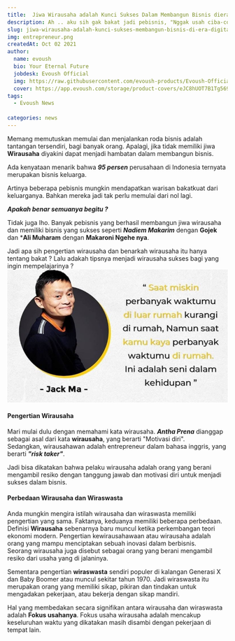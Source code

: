 ```yaml
---
title:  Jiwa Wirausaha adalah Kunci Sukses Dalam Membangun Bisnis diera Digital
description: Ah .. aku sih gak bakat jadi pebisnis, "Nggak usah ciba-coba memulai bisnis...emang nggak bakat bisnis, udah...
slug: jiwa-wirausaha-adalah-kunci-sukses-membangun-bisnis-di-era-digital
img: entrepreneur.png
createdAt: Oct 02 2021
author:
  name: evoush
  bio: Your Eternal Future
  jobdesk: Evoush Official
  img: https://raw.githubusercontent.com/evoush-products/Evoush-Official-Website/master/static/icon_128.png
  cover: https://app.evoush.com/storage/product-covers/eJC8hUOT7B1Tg56943hWhsI9KMH8k7CdRe2OFDbo.jpg
tags:
  - Evoush News

categories: news
---  
```


Memang memutuskan memulai dan menjalankan roda bisnis adalah tantangan tersendiri, bagi banyak orang. Apalagi, jika tidak memiliki jiwa **Wirausaha** diyakini dapat menjadi hambatan dalam membangun bisnis.  

Ada kenyataan menarik bahwa ***95 persen*** perusahaan di Indonesia ternyata merupakan bisnis keluarga.  

Artinya beberapa pebisnis mungkin mendapatkan warisan bakatkuat dari keluarganya. Bahkan mereka jadi tak perlu memulai dari nol lagi.  

***Apakah benar semuanya begitu ?***  

Tidak juga lho. Banyak pebisnis yang berhasil membangun jiwa wirausaha dan memiliki bisnis yang sukses seperti ***Nadiem Makarim*** dengan **Gojek** dan ***Ali Muharam** dengan **Makaroni Ngehe nya**.  

Jadi apa sih pengertian wirausaha dan benarkah wirausaha itu hanya tentang bakat ? Lalu adakah tipsnya menjadi wirausaha sukses bagi yang ingin mempelajarinya ?  
<img src="https://raw.githubusercontent.com/evoush-products/bahan_evoush/main/blog/j_ma.jpg" class="img-fluid">  

#### Pengertian Wirausaha  
Mari mulai dulu dengan memahami kata wirausaha. ***Antha Prena*** dianggap sebagai asal dari kata **wirausaha**, yang berarti "Motivasi diri".  
Sedangkan, wirausahawan adalah entrepreneur dalam bahasa inggris, yang berarti ***"risk taker"***.  

Jadi bisa dikatakan bahwa pelaku wirausaha adalah orang yang berani mengambil resiko dengan tanggung jawab dan motivasi diri untuk menjadi sukses dalam bisnis.  


#### Perbedaan Wirausaha dan Wiraswasta  
Anda mungkin mengira istilah wirausaha dan wiraswasta memiliki pengertian yang sama. Faktanya, keduanya memiliki beberapa perbedaan.  
Definisi **Wirausaha** sebenarnya baru muncul ketika perkembangan teori ekonomi modern. Pengertian kewirausahawaan atau wirausaha adalah orang yang mampu menciptakan sebuah inovasi dalam berbisnis.  
Seorang wirausaha juga disebut sebagai orang yang berani mengambil resiko dari usaha yang di jalaninya.  

Sementara pengertian **wiraswasta** sendiri populer di kalangan Generasi X dan Baby Boomer atau muncul sekitar tahun 1970. Jadi wiraswasta itu merupakan orang yang memiliki sikap, pikiran dan tindakan untuk mengadakan pekerjaan, atau bekerja dengan sikap mandiri.  

Hal yang membedakan secara signifikan antara wirausaha dan wiraswasta adalah **Fokus usahanya**. Fokus usaha wirausaha adalah mencakup keseluruhan waktu yang dikatakan masih disambi dengan pekerjaan di tempat lain.  




